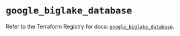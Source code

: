 # `google_biglake_database`

Refer to the Terraform Registry for docs: [`google_biglake_database`](https://registry.terraform.io/providers/hashicorp/google/5.39.0/docs/resources/biglake_database).
